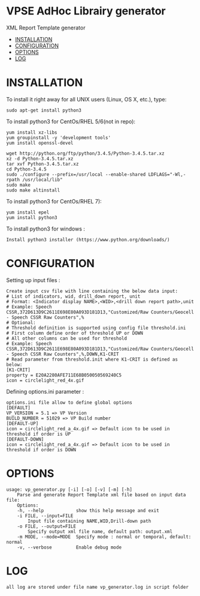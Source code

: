 # VPSE AdHoc Librairy generator

XML Report Template generator

- [INSTALLATION](#installation)
- [CONFIGURATION](#configuration)
- [OPTIONS](#options)
- [LOG](#log)


# INSTALLATION

To install it right away for all UNIX users (Linux, OS X, etc.), type:

    sudo apt-get install python3

To install python3 for CentOs/RHEL 5/6(not in repo):

    yum install xz-libs
    yum groupinstall -y 'development tools'
    yum install openssl-devel

    wget http://python.org/ftp/python/3.4.5/Python-3.4.5.tar.xz
    xz -d Python-3.4.5.tar.xz
    tar xvf Python-3.4.5.tar.xz
    cd Python-3.4.5
    sudo ./configure --prefix=/usr/local --enable-shared LDFLAGS="-Wl,-rpath /usr/local/lib"
    sudo make
    sudo make altinstall

To install python3 for CentOs/RHEL 7):

    yum install epel
    yum install python3

To install python3 for windows :

    Install python3 installer (https://www.python.org/downloads/)

# CONFIGURATION

Setting up input files :

    Create input csv file with line containing the below data input:
    # List of indicators, wid, drill_down report, unit
    # Format: <Indicator display NAME>,<WID>,<drill down report path>,unit
    # Example: Speech CSSR,372D613D9C2611E698E80A093D181D13,"Customized/Raw Counters/Geocell - Speech CSSR Raw Counters",%
    # Optional:
    # Threshold definition is supported using config file threshold.ini
    # First column define order of threshold UP or DOWN
    # All other columns can be used for threshold
    # Example: Speech CSSR,372D613D9C2611E698E80A093D181D13,"Customized/Raw Counters/Geocell - Speech CSSR Raw Counters",%,DOWN,K1-CRIT
    # Read parameter from threshold.init where K1-CRIT is defined as below: 
    [K1-CRIT]
    property = E20A2280AFE711E68B050050569240C5
    icon = circlelight_red_4x.gif

Defining options.ini parameter :
    
    options.ini file allow to define global options
    [DEFAULT]
    VP_VERSION = 5.1 => VP Version
    BUILD_NUMBER = 51029 => VP Build number
    [DEFAULT-UP]
    icon = circlelight_red_a_4x.gif => Default icon to be used in threshold if order is UP
    [DEFAULT-DOWN]
    icon = circlelight_red_a_4x.gif => Default icon to be used in threshold if order is DOWN
    
    
# OPTIONS

    usage: vp_generator.py [-i] [-o] [-v] [-m] [-h]
        Parse and generate Report Template xml file based on input data file:
        Options:
        -h, --help            show this help message and exit
        -i FILE, --input=FILE
            Input file containing NAME,WID,Drill-down path
        -o FILE, --output=FILE
            Specify output xml file name, default path: output.xml
        -m MODE, --mode=MODE  Specify mode : normal or temporal, default: normal
        -v, --verbose         Enable debug mode


# LOG
    all log are stored under file name vp_generator.log in script folder
